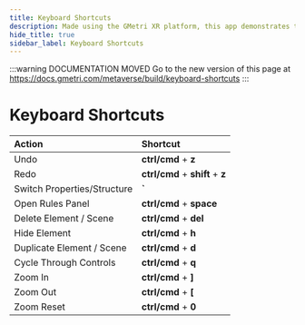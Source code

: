 ```yaml
---
title: Keyboard Shortcuts
description: Made using the GMetri XR platform, this app demonstrates the compatibility of the GMetri platform with external services like chatbot.
hide_title: true
sidebar_label: Keyboard Shortcuts
---
```


<head>
  <link rel="canonical" href="https://docs.gmetri.com/metaverse/build/keyboard-shortcuts" />
</head>

:::warning DOCUMENTATION MOVED
Go to the new version of this page at https://docs.gmetri.com/metaverse/build/keyboard-shortcuts
:::

# Keyboard Shortcuts


| Action                      | Shortcut                         |
|:----------------------------|:---------------------------------|
| Undo                        | **ctrl/cmd** + **z**             |
| Redo                        | **ctrl/cmd** + **shift** + **z** |
| Switch Properties/Structure | **`**                            |
| Open Rules Panel            | **ctrl/cmd** + **space**         |
| Delete Element / Scene      | **ctrl/cmd** + **del**           |
| Hide Element                | **ctrl/cmd** + **h**             |
| Duplicate Element / Scene   | **ctrl/cmd** + **d**             |
| Cycle Through Controls      | **ctrl/cmd** + **q**             |
| Zoom In                     | **ctrl/cmd** + **]**             |
| Zoom Out                    | **ctrl/cmd** + **[**             |
| Zoom Reset                  | **ctrl/cmd** + **0**             |